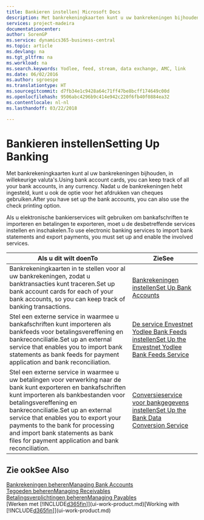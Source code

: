 ```yaml
---
title: Bankieren instellen| Microsoft Docs
description: Met bankrekeningkaarten kunt u uw bankrekeningen bijhouden en bankfeeds instellen, zoals Yodlee, om gegevens uit te wisselen.
services: project-madeira
documentationcenter: 
author: SorenGP
ms.service: dynamics365-business-central
ms.topic: article
ms.devlang: na
ms.tgt_pltfrm: na
ms.workload: na
ms.search.keywords: Yodlee, feed, stream, data exchange, AMC, link
ms.date: 06/02/2016
ms.author: sgroespe
ms.translationtype: HT
ms.sourcegitcommit: d7fb34e1c9428a64c71ff47be8bcff174649c00d
ms.openlocfilehash: 9506abc4296b9c414e942c220f6fb40f0884ea32
ms.contentlocale: nl-nl
ms.lasthandoff: 03/22/2018

---
```

# <a name="setting-up-banking"></a><span data-ttu-id="69092-103">Bankieren instellen</span><span class="sxs-lookup"><span data-stu-id="69092-103">Setting Up Banking</span></span>
<span data-ttu-id="69092-104">Met bankrekeningkaarten kunt al uw bankrekeningen bijhouden, in willekeurige valuta's.</span><span class="sxs-lookup"><span data-stu-id="69092-104">Using bank account cards, you can keep track of all your bank accounts, in any currency.</span></span> <span data-ttu-id="69092-105">Nadat u de bankrekeningen hebt ingesteld, kunt u ook de optie voor het afdrukken van cheques gebruiken.</span><span class="sxs-lookup"><span data-stu-id="69092-105">After you have set up the bank accounts, you can also use the check printing option.</span></span>

<span data-ttu-id="69092-106">Als u elektronische bankierservices wilt gebruiken om bankafschriften te importeren en betalingen te exporteren, moet u de desbetreffende services instellen en inschakelen.</span><span class="sxs-lookup"><span data-stu-id="69092-106">To use electronic banking services to import bank statements and  export payments, you must set up and enable the involved services.</span></span>

| <span data-ttu-id="69092-107">Als u dit wilt doen</span><span class="sxs-lookup"><span data-stu-id="69092-107">To</span></span> | <span data-ttu-id="69092-108">Zie</span><span class="sxs-lookup"><span data-stu-id="69092-108">See</span></span> |
| --- | --- |
| <span data-ttu-id="69092-109">Bankrekeningkaarten in te stellen voor al uw bankrekeningen, zodat u banktransacties kunt traceren.</span><span class="sxs-lookup"><span data-stu-id="69092-109">Set up bank account cards for each of your bank accounts, so you can keep track of banking transactions.</span></span> |[<span data-ttu-id="69092-110">Bankrekeningen instellen</span><span class="sxs-lookup"><span data-stu-id="69092-110">Set Up Bank Accounts</span></span>](bank-how-setup-bank-accounts.md) |
| <span data-ttu-id="69092-111">Stel een externe service in waarmee u bankafschriften kunt importeren als bankfeeds voor betalingsvereffening en bankreconciliatie.</span><span class="sxs-lookup"><span data-stu-id="69092-111">Set up an external service that enables you to import bank statements as bank feeds for payment application and bank reconciliation.</span></span> |[<span data-ttu-id="69092-112">De service Envestnet Yodlee Bank Feeds instellen</span><span class="sxs-lookup"><span data-stu-id="69092-112">Set Up the Envestnet Yodlee Bank Feeds Service</span></span>](bank-how-setup-bank-statement-service.md) |
| <span data-ttu-id="69092-113">Stel een externe service in waarmee u uw betalingen voor verwerking naar de bank kunt exporteren en bankafschriften kunt importeren als bankbestanden voor betalingsvereffening en bankreconciliatie.</span><span class="sxs-lookup"><span data-stu-id="69092-113">Set up an external service that enables you to export your payments to the bank for processing  and import bank statements as bank files for payment application and bank reconciliation.</span></span> |[<span data-ttu-id="69092-114">Conversieservice voor bankgegevens instellen</span><span class="sxs-lookup"><span data-stu-id="69092-114">Set Up the Bank Data Conversion Service</span></span>](bank-how-setup-bank-data-conversion-service.md) |

## <a name="see-also"></a><span data-ttu-id="69092-115">Zie ook</span><span class="sxs-lookup"><span data-stu-id="69092-115">See Also</span></span>
[<span data-ttu-id="69092-116">Bankrekeningen beheren</span><span class="sxs-lookup"><span data-stu-id="69092-116">Managing Bank Accounts</span></span>](bank-manage-bank-accounts.md)  
[<span data-ttu-id="69092-117">Tegoeden beheren</span><span class="sxs-lookup"><span data-stu-id="69092-117">Managing Receivables</span></span>](receivables-manage-receivables.md)  
[<span data-ttu-id="69092-118">Betalingsverplichtingen beheren</span><span class="sxs-lookup"><span data-stu-id="69092-118">Managing Payables</span></span>](payables-manage-payables.md)  
<span data-ttu-id="69092-119">[Werken met [!INCLUDE[d365fin](includes/d365fin_md.md)]](ui-work-product.md)</span><span class="sxs-lookup"><span data-stu-id="69092-119">[Working with [!INCLUDE[d365fin](includes/d365fin_md.md)]](ui-work-product.md)</span></span>

